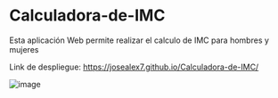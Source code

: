 # Calculadora-de-IMC

Esta aplicación Web permite realizar el calculo de IMC para hombres y mujeres

Link de despliegue: https://josealex7.github.io/Calculadora-de-IMC/

![image](https://user-images.githubusercontent.com/89882027/151454460-7f4dcde4-1292-45c1-80be-fc5db1e6d0d8.png)

